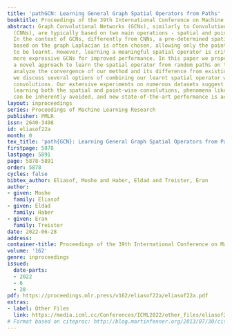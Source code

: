 ```yaml
---
title: 'pathGCN: Learning General Graph Spatial Operators from Paths'
booktitle: Proceedings of the 39th International Conference on Machine Learning
abstract: Graph Convolutional Networks (GCNs), similarly to Convolutional Neural Networks
  (CNNs), are typically based on two main operations - spatial and point-wise convolutions.
  In the context of GCNs, differently from CNNs, a pre-determined spatial operator
  based on the graph Laplacian is often chosen, allowing only the point-wise operations
  to be learnt. However, learning a meaningful spatial operator is critical for developing
  more expressive GCNs for improved performance. In this paper we propose pathGCN,
  a novel approach to learn the spatial operator from random paths on the graph. We
  analyze the convergence of our method and its difference from existing GCNs. Furthermore,
  we discuss several options of combining our learnt spatial operator with point-wise
  convolutions. Our extensive experiments on numerous datasets suggest that by properly
  learning both the spatial and point-wise convolutions, phenomena like over-smoothing
  can be inherently avoided, and new state-of-the-art performance is achieved.
layout: inproceedings
series: Proceedings of Machine Learning Research
publisher: PMLR
issn: 2640-3498
id: eliasof22a
month: 0
tex_title: 'path{GCN}: Learning General Graph Spatial Operators from Paths'
firstpage: 5878
lastpage: 5891
page: 5878-5891
order: 5878
cycles: false
bibtex_author: Eliasof, Moshe and Haber, Eldad and Treister, Eran
author:
- given: Moshe
  family: Eliasof
- given: Eldad
  family: Haber
- given: Eran
  family: Treister
date: 2022-06-28
address:
container-title: Proceedings of the 39th International Conference on Machine Learning
volume: '162'
genre: inproceedings
issued:
  date-parts:
  - 2022
  - 6
  - 28
pdf: https://proceedings.mlr.press/v162/eliasof22a/eliasof22a.pdf
extras:
- label: Other Files
  link: https://media.icml.cc/Conferences/ICML2022/other_files/eliasof22a-supp.zip
# Format based on citeproc: http://blog.martinfenner.org/2013/07/30/citeproc-yaml-for-bibliographies/
---
```

